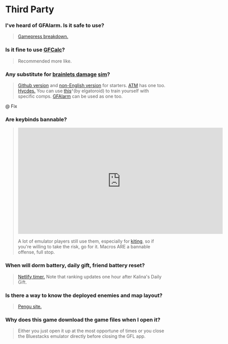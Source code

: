 # Third Party

### I've heard of GFAlarm. Is it safe to use?

> [Gamepress breakdown.](https://gamepress.gg/girlsfrontline/how-use-gfalarm-girls-frontline-alarm)

### Is it fine to use [GFCalc](/GFL/hoc#which-hoc-chips-should-i-use)?

> Recommended more like.

### Any substitute for [brainlets damage](http://brainlets.moe/gf/sim/) [sim](https://brainlets.moe/)?

> [Github version](https://github.com/umang-p/brainlets) and 
[non-English version](https://hycdes.com/pages/GFT_Echelon.html) for starters. [ATM](https://gfl.matsuda.tips/combatsim/) has one too. [Hycdes.](https://hycdes.com/pages/GFT_Echelon-EN.html) You can use [this](https://github.com/neko-gg/gfl-combat-simulator/releases/tag/v0.6)^(by elgatoroid) to train yourself with specific comps. [GFAlarm](https://old.reddit.com/r/girlsfrontline/comments/mzp707/polarised_light_megathread/gza8jng/) can be used as one too.

@ Fix

### Are keybinds bannable?

> <iframe id="reddit-embed" src="https://www.redditmedia.com/r/girlsfrontline/comments/grht76/monthly_qa/fs239z8/?depth=2&amp;showmore=false&amp;embed=true&amp;context=1&amp;showmedia=false&amp;theme=dark" sandbox="allow-scripts allow-same-origin allow-popups" style="border: none;" height="332" width="640" scrolling="no"></iframe>
>
> A lot of emulator players still use them, especially for [kiting](https://old.reddit.com/r/girlsfrontline/comments/hmqhw8/weekly_commanders_lounge_july_07_2020/fxgu8g8/), so if you're willing to take the risk, go for it. Macros ARE a bannable offense, full stop.

### When will dorm battery, daily gift, friend battery reset?

> [Netlify timer.](https://gftimers.netlify.app/) Note that ranking updates one hour after Kalina's Daily Gift.

### Is there a way to know the deployed enemies and map layout?

> [Pengu site.](https://pengupengupengu.github.io/gflmaps/)

### Why does this game download the game files when I open it?

> Either you just open it up at the most opportune of times or you close the Bluestacks emulator directly before closing the GFL app.